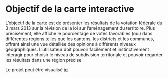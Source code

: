 # Objectif de la carte interactive

L’objectif de la carte est de présenter les résultats de la votation fédérale du 3 mars 2013 sur la révision de la loi sur l’aménagement du territoire. Plus précisément, elle affiche le pourcentage de votes favorables (oui) dans différentes régions telles que les cantons, les districts et les communes, offrant ainsi une vue détaillée des opinions à différents niveaux géographiques. L’utilisateur doit pouvoir facilement et instinctivement interagir pour choisir le niveau de subdivision territoriale et pouvoir regarder les résultats dans une région précise.

Le projet peut être visualisé [ici](https://tanguy-linard.github.io/votation-amenagement/)